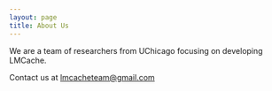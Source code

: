 ```yaml
---
layout: page
title: About Us
---
```


We are a team of researchers from UChicago focusing on developing LMCache.

Contact us at lmcacheteam@gmail.com

